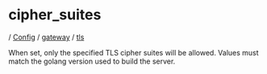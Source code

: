 # cipher_suites

/ [Config](../../..) / [gateway](../..) / [tls](..) 

When set, only the specified TLS cipher suites will be allowed. Values must match the golang version used to build the server.

